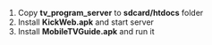  1. Copy **tv_program_server** to **sdcard/htdocs** folder
 2. Install **KickWeb.apk** and start server 
 3. Install **MobileTVGuide.apk** and run it